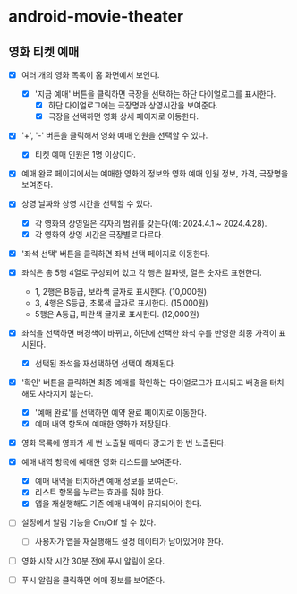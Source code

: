 # android-movie-theater

## 영화 티켓 예매

- [x] 여러 개의 영화 목록이 홈 화면에서 보인다.
    - [x] '지금 예매' 버튼을 클릭하면 극장을 선택하는 하단 다이얼로그를 표시한다.
        - [x] 하단 다이얼로그에는 극장명과 상영시간을 보여준다.
        - [x] 극장을 선택하면 영화 상세 페이지로 이동한다.

- [x] '+', '-' 버튼을 클릭해서 영화 예매 인원을 선택할 수 있다.
    - [x] 티켓 예매 인원은 1명 이상이다.

- [x] 예매 완료 페이지에서는 예매한 영화의 정보와 영화 예매 인원 정보, 가격, 극장명을 보여준다.

- [x] 상영 날짜와 상영 시간을 선택할 수 있다.
    - [x] 각 영화의 상영일은 각자의 범위를 갖는다(예: 2024.4.1 ~ 2024.4.28).
    - [x] 각 영화의 상영 시간은 극장별로 다르다.

- [x] '좌석 선택' 버튼을 클릭하면 좌석 선택 페이지로 이동한다.

- [x] 좌석은 총 5행 4열로 구성되어 있고 각 행은 알파벳, 열은 숫자로 표현한다.
    - 1, 2행은 B등급, 보라색 글자로 표시한다. (10,000원)
    - 3, 4행은 S등급, 초록색 글자로 표시한다. (15,000원)
    - 5행은 A등급, 파란색 글자로 표시한다. (12,000원)

- [x] 좌석을 선택하면 배경색이 바뀌고, 하단에 선택한 좌석 수를 반영한 최종 가격이 표시된다.
    - [x] 선택된 좌석을 재선택하면 선택이 해제된다.

- [x] '확인' 버튼을 클릭하면 최종 예매를 확인하는 다이얼로그가 표시되고 배경을 터치해도 사라지지 않는다.
    - [x] '예매 완료'를 선택하면 예약 완료 페이지로 이동한다.
    - [x] 예매 내역 항목에 예매한 영화가 저장된다.

- [x] 영화 목록에 영화가 세 번 노출될 때마다 광고가 한 번 노출된다.

- [x] 예매 내역 항목에 예매한 영화 리스트를 보여준다.
    - [x] 예매 내역을 터치하면 예매 정보를 보여준다.
    - [x] 리스트 항목을 누르는 효과를 줘야 한다.
    - [x] 앱을 재실행해도 기존 예매 내역이 유지되어야 한다.

- [ ] 설정에서 알림 기능을 On/Off 할 수 있다.
    - [ ] 사용자가 앱을 재실행해도 설정 데이터가 남아있어야 한다.

- [ ] 영화 시작 시간 30분 전에 푸시 알림이 온다.

- [ ] 푸시 알림을 클릭하면 예매 정보를 보여준다.
